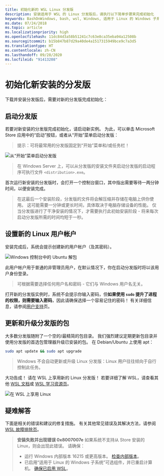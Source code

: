 ```yaml
---
title: 初始化新的 WSL Linux 分发版
description: 安装适用于 WSL 的 Linux 分发版后，请执行以下简单步骤来完成初始化
keywords: BashOnWindows, bash, wsl, Windows, 适用于 Linux 的 Windows 子系统, windowssubsystem, ubuntu, debian, suse, Windows 10
ms.date: 07/24/2018
ms.topic: article
ms.localizationpriority: high
ms.openlocfilehash: 11dc84d3a58b51241c7c63e8ca35eba94a12508b
ms.sourcegitcommit: b15b847b87d29a40de4a1517315949bce9c7a3d5
ms.translationtype: HT
ms.contentlocale: zh-CN
ms.lasthandoff: 09/28/2020
ms.locfileid: "91413208"
---
```

# <a name="initializing-a-newly-installed-distribution"></a>初始化新安装的分发版

下载并安装分发版后，需要对新的分发版完成初始化：

## <a name="launch-a-distribution"></a>启动分发版

若要对新安装的分发版完成初始化，请启动新实例。 为此，可以单击 Microsoft Store 应用中的“启动”按钮，或者从“开始”菜单启动分发版：

> 提示：可将最常用的分发版固定到“开始”菜单和/或任务栏！

![从“开始”菜单启动分发版](media/start-menu.png)

> 在 Windows Server 上，可以从分发版的安装文件夹启动分发版的启动程序可执行文件 `<distribution>.exe`。

首次运行新安装的分发版时，会打开一个控制台窗口，其中指出需要等待一两分钟时间，以便安装完成。

> 在这最后一个安装阶段，分发版的文件将会解压缩并存储在电脑上供你使用。 这可能需要一分钟或更长时间，具体取决于电脑存储设备的性能。 仅当分发版进行了干净安装的情况下，才需要执行此初始安装阶段 - 将来每次启动分发版所需的时间均短于一秒。

## <a name="setting-up-a-new-linux-user-account"></a>设置新的 Linux 用户帐户

安装完成后，系统会提示创建新的用户帐户（及其密码）。

![Windows 控制台中的 Ubuntu 解包](media/UbuntuInstall.png)

此用户帐户用于普通的非管理员用户，在默认情况下，你在启动分发版时将以该用户身份登录。

> 可根据需要选择任何用户名和密码 - 它们与 Windows 用户名无关。

打开新的分发版实例时，系统不会提示你输入密码，但**如果使用 `sudo` 提升了进程的权限，则需要输入密码**，因此请确保选择一个容易记住的密码！ 有关详细信息，请参阅[用户支持](user-support.md)页。

## <a name="update--upgrade-your-distributions-packages"></a>更新和升级分发版的包

大多数分发版随附了一个空的/最精简的包目录。 我们强烈建议定期更新包目录并使用分发版的首选包管理器升级已安装的包。 在 Debian/Ubuntu 上使用 apt：

```bash
sudo apt update && sudo apt upgrade
```

> Windows 不会自动更新或升级 Linux 分发版：Linux 用户往往倾向于自行控制此任务。

大功告成！ 请在 WSL 上享用新的 Linux 分发版！ 若要详细了解 WSL，请查看其他 [WSL 文档](./index.md)或 [WSL 学习资源页](https://aka.ms/learnwsl)。

![在 WSL 上享用 Linux](media/linux-on-wsl.png)

## <a name="troubleshooting"></a>疑难解答

下面是相关的错误和建议的修复措施。 有关其他常见错误及其解决方法，请参阅 [WSL 故障排除页](troubleshooting.md)。

> **安装失败并出现错误 0x8007007e** 如果系统不支持从 Store 安装的 Linux，则会出现此错误。  请确保：
> * 运行 Windows 内部版本 16215 或更高版本。 [检查内部版本](troubleshooting.md#check-your-build-number)。
> * 已启用“适用于 Linux 的 Windows 子系统”可选组件，并已重启计算机。  [确保已启用 WSL](troubleshooting.md#confirm-wsl-is-enabled)。
